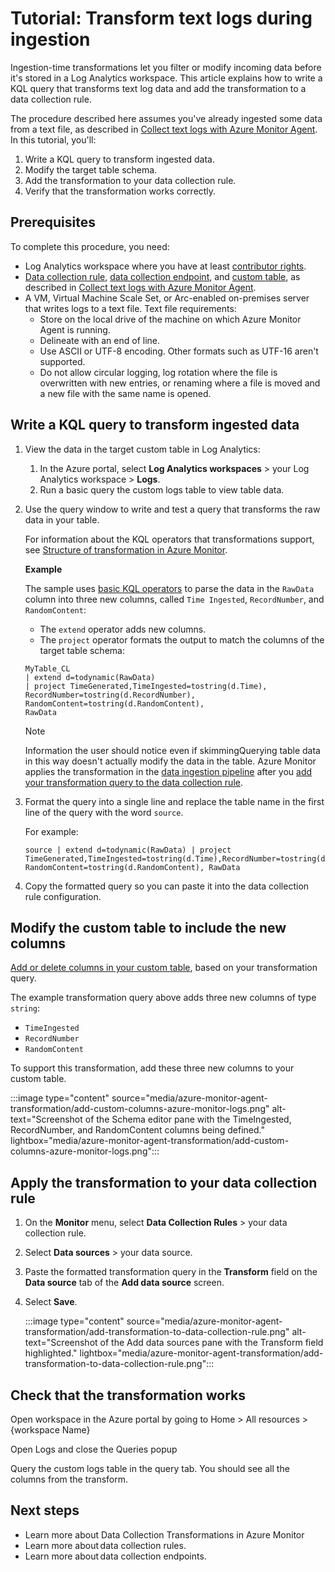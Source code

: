# Tutorial: Transform text logs during ingestion 

Ingestion-time transformations let you filter or modify incoming data before it's stored in a Log Analytics workspace. This article explains how to write a KQL query that transforms text log data and add the transformation to a data collection rule. 

The procedure described here assumes you've already ingested some data from a text file, as described in [Collect text logs with Azure Monitor Agent](../agents/data-collection-text-log.md). In this tutorial, you'll:

1. Write a KQL query to transform ingested data.
1. Modify the target table schema.
1. Add the transformation to your data collection rule.
1. Verify that the transformation works correctly. 

## Prerequisites 

To complete this procedure, you need: 

- Log Analytics workspace where you have at least [contributor rights](../logs/manage-access.md#azure-rbac).
- [Data collection rule](../essentials/data-collection-rule-overview.md), [data collection endpoint](../essentials/data-collection-endpoint-overview.md#create-a-data-collection-endpoint), and [custom table](../logs/create-custom-table.md#create-a-custom-table), as described in [Collect text logs with Azure Monitor Agent](../agents/data-collection-text-log.md). 
- A VM, Virtual Machine Scale Set, or Arc-enabled on-premises server that writes logs to a text file.
    Text file requirements:    
    - Store on the local drive of the machine on which Azure Monitor Agent is running. 
    - Delineate with an end of line. 
    - Use ASCII or UTF-8 encoding. Other formats such as UTF-16 aren't supported.
    - Do not allow circular logging, log rotation where the file is overwritten with new entries, or renaming where a file is moved and a new file with the same name is opened. 


## Write a KQL query to transform ingested data 

1. View the data in the target custom table in Log Analytics:
    1.  In the Azure portal, select **Log Analytics workspaces** > your Log Analytics workspace > **Logs**.
    1. Run a basic query the custom logs table to view table data.
1. Use the query window to write and test a query that transforms the raw data in your table.

    For information about the KQL operators that transformations support, see [Structure of transformation in Azure Monitor](../essentials/data-collection-transformations-structure.md#kql-limitations). 

    **Example**
    
    The sample uses [basic KQL operators](/azure/data-explorer/kql-quick-reference) to parse the data in the `RawData` column into three new columns, called `Time Ingested`, `RecordNumber`, and `RandomContent`:
 
    - The `extend` operator adds new columns.  
    - The `project` operator formats the output to match the columns of the target table schema:  

    ```kusto 
    MyTable_CL
    | extend d=todynamic(RawData)  
    | project TimeGenerated,TimeIngested=tostring(d.Time), 
    RecordNumber=tostring(d.RecordNumber), 
    RandomContent=tostring(d.RandomContent), 
    RawData 
    ```
    > [!NOTE]
    > Information the user should notice even if skimmingQuerying table data in this way doesn't actually modify the data in the table. Azure Monitor applies the transformation in the [data ingestion pipeline](../essentials/data-collection-transformations.md#how-transformations-work) after you [add your transformation query to the data collection rule](#apply-the-transformation-to-your-data-collection-rule).

1. Format the query into a single line and replace the table name in the first line of the query with the word `source`.
    
    For example:

    ```kusto 
    source | extend d=todynamic(RawData) | project TimeGenerated,TimeIngested=tostring(d.Time),RecordNumber=tostring(d.RecordNumber), RandomContent=tostring(d.RandomContent), RawData 
    ``` 

1. Copy the formatted query so you can paste it into the data collection rule configuration. 

## Modify the custom table to include the new columns 

[Add or delete columns in your custom table](../logs/create-custom-table.md#add-or-delete-a-custom-column), based on your transformation query.

The example transformation query above adds three new columns of type `string`: 
- `TimeIngested`
- `RecordNumber`
- `RandomContent`

To support this transformation, add these three new columns to your custom table.

:::image type="content" source="media/azure-monitor-agent-transformation/add-custom-columns-azure-monitor-logs.png" alt-text="Screenshot of the Schema editor pane with the TimeIngested, RecordNumber, and RandomContent columns being defined." lightbox="media/azure-monitor-agent-transformation/add-custom-columns-azure-monitor-logs.png":::

## Apply the transformation to your data collection rule 

1. On the **Monitor** menu, select **Data Collection Rules** > your data collection rule.
1. Select **Data sources** > your data source. 
1. Paste the formatted transformation query in the **Transform** field on the **Data source** tab of the **Add data source** screen.
1. Select **Save**.

    :::image type="content" source="media/azure-monitor-agent-transformation/add-transformation-to-data-collection-rule.png" alt-text="Screenshot of the Add data sources pane with the Transform field highlighted." lightbox="media/azure-monitor-agent-transformation/add-transformation-to-data-collection-rule.png":::

## Check that the transformation works 

Open workspace in the Azure portal by going to Home > All resources > {workspace Name} 

Open Logs and close the Queries popup 

Query the custom logs table in the query tab. You should see all the columns from the transform. 


## Next steps 

- Learn more about Data Collection Transformations in Azure Monitor
- Learn more about data collection rules. 
- Learn more about data collection endpoints. 

 